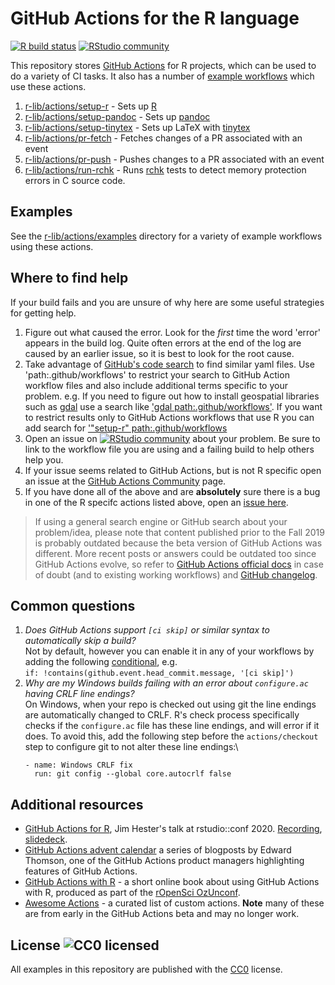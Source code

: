 # GitHub Actions for the R language

[![R build status](https://github.com/r-lib/actions/workflows/R-CMD-check/badge.svg)](https://github.com/r-lib/actions/actions?workflow=R-CMD-check)
[![RStudio community](https://img.shields.io/badge/community-github--actions-blue?style=social&logo=rstudio&logoColor=75AADB)](https://community.rstudio.com/new-topic?category=Package%20development&tags=github-actions)

This repository stores [GitHub Actions](https://github.com/features/actions)
for R projects, which can be used to do a variety of CI tasks. It also has a
number of [example workflows](https://github.com/r-lib/actions/tree/master/examples) which use
these actions.

1. [r-lib/actions/setup-r](https://github.com/r-lib/actions/tree/master/setup-r) - Sets up [R](https://r-project.org)
1. [r-lib/actions/setup-pandoc](https://github.com/r-lib/actions/tree/master/setup-pandoc) - Sets up [pandoc](https://pandoc.org/)
1. [r-lib/actions/setup-tinytex](https://github.com/r-lib/actions/tree/master/setup-tinytex) - Sets up LaTeX with [tinytex](https://yihui.name/tinytex)
1. [r-lib/actions/pr-fetch](https://github.com/r-lib/actions/tree/master/pr-fetch) - Fetches changes of a PR associated with an event
1. [r-lib/actions/pr-push](https://github.com/r-lib/actions/tree/master/pr-push) - Pushes changes to a PR associated with an event
1. [r-lib/actions/run-rchk](https://github.com/r-lib/actions/tree/master/run-rchk) - Runs [rchk](https://github.com/kalibera/rchk) tests to detect memory protection errors in C source code.

## Examples

See the [r-lib/actions/examples](https://github.com/r-lib/actions/tree/master/examples) directory
for a variety of example workflows using these actions.

## Where to find help

If your build fails and you are unsure of why here are some useful strategies for getting help.

1. Figure out what caused the error. Look for the _first_ time the word
   'error' appears in the build log. Quite often errors at the end of the log are caused
   by an earlier issue, so it is best to look for the root cause.
1. Take advantage of [GitHub's code search](https://github.com/search?q=path%3A.github%2Fworkflows) to find similar yaml files.
   Use 'path:.github/workflows' to restrict your search to GitHub Action workflow files and also include additional terms specific to your problem.
   e.g. If you need to figure out how to install geospatial libraries such as [gdal](https://gdal.org/) use a search like ['gdal path:.github/workflows'](https://github.com/search?q=gdal+path%3A.github%2Fworkflows).
   If you want to restrict results only to GitHub Actions workflows that use R you can add search for ['"setup-r" path:.github/workflows](https://github.com/search?q=%22setup-r%22+path%3A.github%2Fworkflows)
1. Open an issue on [![RStudio
   community](https://img.shields.io/badge/community-github--actions-blue?style=social&logo=rstudio&logoColor=75AADB)](https://community.rstudio.com/new-topic?category=Package%20development&tags=github-actions)
   about your problem. Be sure to link to the workflow file you are using and a
   failing build to help others help you.
1. If your issue seems related to GitHub Actions, but is not R specific open an
   issue at the [GitHub Actions
   Community](https://github.community/t5/GitHub-Actions/bd-p/actions) page.
1. If you have done all of the above and are __absolutely__ sure there is a bug
   in one of the R specifc actions listed above, open an [issue
   here](https://github.com/r-lib/actions/issues/new/choose).
   
> If using a general search engine or GitHub search about your problem/idea, please note that content published prior to the Fall 2019 is probably outdated because the beta version of GitHub Actions was different. More recent posts or answers could be outdated too since GitHub Actions evolve, so refer to [GitHub Actions official docs](https://help.github.com/en/actions) in case of doubt (and to existing working workflows) and [GitHub changelog](https://github.blog/changelog/).

## Common questions

1. *Does GitHub Actions support `[ci skip]` or similar syntax to automatically skip a build?*\
  Not by default, however you can enable it in any of your workflows by adding the following [conditional](https://help.github.com/en/actions/reference/workflow-syntax-for-github-actions#jobsjob_idif), e.g. \
  `if: !contains(github.event.head_commit.message, '[ci skip]')`
1. *Why are my Windows builds failing with an error about `configure.ac` having CRLF line endings?*\
  On Windows, when your repo is checked out using git the line endings are automatically changed to CRLF. R's check process specifically checks if the `configure.ac` file has these line endings, and will error if it does. To avoid this, add the following step before the `actions/checkout` step to configure git to not alter these line endings:\
   ```
   - name: Windows CRLF fix
     run: git config --global core.autocrlf false
   ```
  

## Additional resources

- [GitHub Actions for R](https://www.jimhester.com/talk/2020-rsc-github-actions/), Jim Hester's talk at rstudio::conf 2020. [Recording](https://resources.rstudio.com/rstudio-conf-2020/azure-pipelines-and-github-actions-jim-hester), [slidedeck](https://speakerdeck.com/jimhester/github-actions-for-r).
- [GitHub Actions advent calendar](https://www.edwardthomson.com/blog/github_actions_advent_calendar.html) a series of blogposts by Edward Thomson, one of the GitHub Actions product managers
  highlighting features of GitHub Actions.
- [GitHub Actions with R](https://ropenscilabs.github.io/actions_sandbox/) - a short online book about using GitHub Actions with R, produced as part of the [rOpenSci OzUnconf](https://ozunconf19.ropensci.org/).
- [Awesome Actions](https://github.com/sdras/awesome-actions#awesome-actions---) - a curated list of custom actions. **Note** many of these are from early in the GitHub Actions beta and may no longer work.

## License ![CC0 licensed](https://img.shields.io/github/license/r-lib/actions)

All examples in this repository are published with the [CC0](./LICENSE) license.
